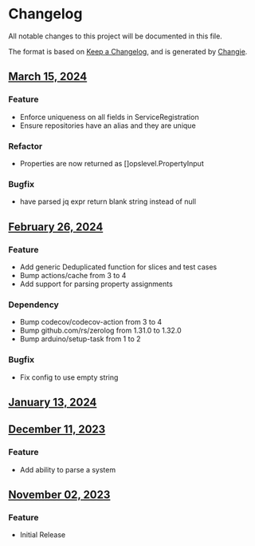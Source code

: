 # Changelog
All notable changes to this project will be documented in this file.

The format is based on [Keep a Changelog](https://keepachangelog.com/en/1.0.0/),
and is generated by [Changie](https://github.com/miniscruff/changie).


## [March 15, 2024]((https://github.com/OpsLevel/opslevel-jq-parser/compare/v2024.2.26...v2024.3.15))
### Feature
* Enforce uniqueness on all fields in ServiceRegistration
* Ensure repositories have an alias and they are unique
### Refactor
* Properties are now returned as []opslevel.PropertyInput
### Bugfix
* have parsed jq expr return blank string instead of null

## [February 26, 2024]((https://github.com/OpsLevel/opslevel-jq-parser/compare/v2024.1.13...v2024.2.26))
### Feature
* Add generic Deduplicated function for slices and test cases
* Bump actions/cache from 3 to 4
* Add support for parsing property assignments
### Dependency
* Bump codecov/codecov-action from 3 to 4
* Bump github.com/rs/zerolog from 1.31.0 to 1.32.0
* Bump arduino/setup-task from 1 to 2
### Bugfix
* Fix config to use empty string

## [January 13, 2024]((https://github.com/OpsLevel/opslevel-jq-parser/compare/v2023.12.11...v2024.1.13))

## [December 11, 2023]((https://github.com/OpsLevel/opslevel-jq-parser/compare/v2023.11.2...v2023.12.11))
### Feature
* Add ability to parse a system

## [November 02, 2023]((https://github.com/OpsLevel/opslevel-jq-parser/compare/v0.0.0...v2023.11.2))
### Feature
* Initial Release
